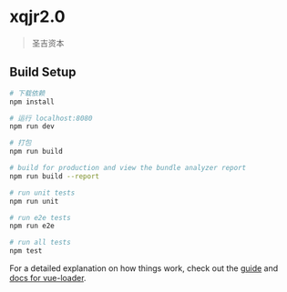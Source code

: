 # xqjr2.0

>圣吉资本

## Build Setup

``` bash
# 下载依赖
npm install

# 运行 localhost:8080
npm run dev

# 打包
npm run build

# build for production and view the bundle analyzer report
npm run build --report

# run unit tests
npm run unit

# run e2e tests
npm run e2e

# run all tests
npm test
```

For a detailed explanation on how things work, check out the [guide](http://vuejs-templates.github.io/webpack/) and [docs for vue-loader](http://vuejs.github.io/vue-loader).
